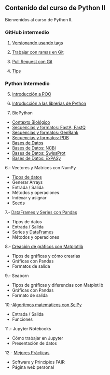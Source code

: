 
## Contenido del curso de Python II

Bienvenidos al curso de Python II. 

### GitHub intermedio

1. [Versionando usando tags](https://lcg-cursos.github.io/material/pythonII/git/git-tags/1-Etiquetas.html)

2. [Trabajar con ramas en Git](https://lcg-cursos.github.io/material/pythonII/git/git-branches/2-Ramas.html)

3. [Pull Request con Git](https://lcg-cursos.github.io/material/pythonII/git/git-issues/3-issues.html)
 
4. [Tips](https://lcg-cursos.github.io/material/pythonII/git/git-project/4-project.html)


### Python Intermedio

5.	[Introducción a POO](https://lcg-cursos.github.io/material/pythonII/python/clase1/Clase_1.html)

6. [Introducción a las librerias de Python](https://lcg-cursos.github.io/material/pythonII/python/clase1/PythonII_L1_v1.0.html)
    
7. BioPython
  - [Contexto Biológico](https://lcg-cursos.github.io/material/pythonII/python/clase2/Contexto_biologico.html)
  - [Secuencias y formatos: FastA, FastQ](https://lcg-cursos.github.io/material/pythonII/python/clase2/Clase_2_pt1_v2.0.html)
  - [Secuencias y formatos: GenBank](https://lcg-cursos.github.io/material/pythonII/python/clase2/Clase_2_pt2_v2.0.html)
  - [Secuencias y formatos: PDB](https://lcg-cursos.github.io/material/pythonII/python/clase3/Clase_3_pt1.html)
  - [Bases de Datos](https://lcg-cursos.github.io/material/pythonII/python/clase3/Clase_3_pt2_v1.0.html)
  - [Bases de Datos: NCBI](https://lcg-cursos.github.io/material/pythonII/python/clase3/Clase_3_pt3_v3.0.html)
  - [Bases de Datos: SwissProt](https://lcg-cursos.github.io/material/pythonII/python/leccion4/Clase_4_pt1_v1.0.html)
  - [Bases de Datos: ExPASy](https://lcg-cursos.github.io/material/pythonII/python/leccion4/Clase_4_pt_2_v1.html)

6.- Vectores y Matrices con NumPy
  - [Tipos de datos](https://lcg-cursos.github.io/material/pythonII/python/leccion5/Clase_5_pt_1_v1.html)
  - Generar Arrays
  - Entrada / Salida
  - Métodos y operaciones
  - Indexar y asignar
  - [Seeds](https://lcg-cursos.github.io/material/pythonII/python/leccion5/Clase_5_pt2_v2.0.html)

7.-	[DataFrames y Series con Pandas](https://lcg-cursos.github.io/material/pythonII/python/leccion6/Clase_6_pt_2_v1.html)
  - Tipos de datos
  - Entrada / Salida
  - Series y [DataFrames](https://lcg-cursos.github.io/material/pythonII/python/leccion7/Clase_7_pt_1_v1.html)
  - Métodos y operaciones
  

8.- [Creación de gráficos con Matplotlib](https://lcg-cursos.github.io/material/pythonII/python/leccion8/Clase_8_pt1_v2.0.html)
  - Tipos de gráficas y cómo crearlas
  - Gráficas con Pandas
  - Formatos de salida


9.- Seaborn
  - Tipos de gráficas y diferencias con Matplotlib
  - Gráficas con Pandas
  - Formato de salida

10.-[Algoritmos matemáticos con SciPy](https://lcg-cursos.github.io/material/pythonII/python/leccion8/Clase_8_pt_2_v1.html)
  - Entrada / Salida
  - Funciones 

11.- Jupyter Notebooks
  - Cómo trabajar en Jupyter
  - Presentación de datos

12.- [Mejores Prácticas](https://lcg-cursos.github.io/material/pythonII/git/git-fair-webpage/4-FAIR-SitioPersonal.html)
  -	Software y Principios FAIR
  -	Página web personal
